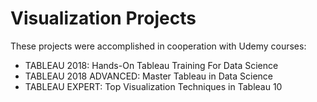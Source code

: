 # Visualization Projects

These projects were accomplished in cooperation with Udemy courses:
  - TABLEAU 2018: Hands-On Tableau Training For Data Science
  - TABLEAU 2018 ADVANCED: Master Tableau in Data Science
  - TABLEAU EXPERT: Top Visualization Techniques in Tableau 10
